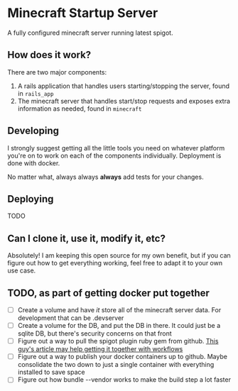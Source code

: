 # Minecraft Startup Server

A fully configured minecraft server running latest spigot.

## How does it work?

There are two major components:

1. A rails application that handles users starting/stopping the server, found in `rails_app`
1. The minecraft server that handles start/stop requests and exposes extra information as needed, found in `minecraft`

## Developing

I strongly suggest getting all the little tools you need on whatever platform you're on to work on each of the components individually. Deployment is done with docker.

No matter what, always always **always** add tests for your changes.

## Deploying

TODO

## Can I clone it, use it, modify it, etc?

Absolutely! I am keeping this open source for my own benefit, but if you can figure out how to get everything working, feel free to adapt it to your own use case.

## TODO, as part of getting docker put together

- [ ] Create a volume and have _it_ store all of the minecraft server data. For development that can be .devserver
- [ ] Create a volume for the DB, and put the DB in there. It could just be a sqlite DB, but there's security concerns on that front
- [ ] Figure out a way to pull the spigot plugin ruby gem from github. [This guy's article may help getting it together with workflows](https://michaelheap.com/rubygem-github-package-registry/)
- [ ] Figure out a way to publish your docker containers up to github. Maybe consolidate the two down to just a single container with everything installed to save space
- [ ] Figure out how bundle --vendor works to make the build step a lot faster
